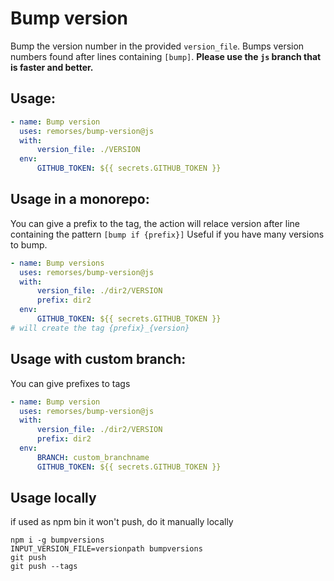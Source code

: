 # Bump version

Bump the version number in the provided `version_file`.
Bumps version numbers found after lines containing `[bump]`.
**Please use the `js` branch that is faster and better.**

## Usage:

```yaml
- name: Bump version
  uses: remorses/bump-version@js
  with:
      version_file: ./VERSION
  env:
      GITHUB_TOKEN: ${{ secrets.GITHUB_TOKEN }}
```

## Usage in a monorepo:

You can give a prefix to the tag, the action will relace version after line containing the pattern `[bump if {prefix}]`
Useful if you have many versions to bump.

```yaml
- name: Bump versions
  uses: remorses/bump-version@js
  with:
      version_file: ./dir2/VERSION
      prefix: dir2
  env:
      GITHUB_TOKEN: ${{ secrets.GITHUB_TOKEN }}
# will create the tag {prefix}_{version}
```

## Usage with custom branch:

You can give prefixes to tags

```yaml
- name: Bump version
  uses: remorses/bump-version@js
  with:
      version_file: ./dir2/VERSION
      prefix: dir2
  env:
      BRANCH: custom_branchname
      GITHUB_TOKEN: ${{ secrets.GITHUB_TOKEN }}
```

## Usage locally

if used as npm bin it won't push, do it manually locally

```
npm i -g bumpversions
INPUT_VERSION_FILE=versionpath bumpversions
git push
git push --tags
```
